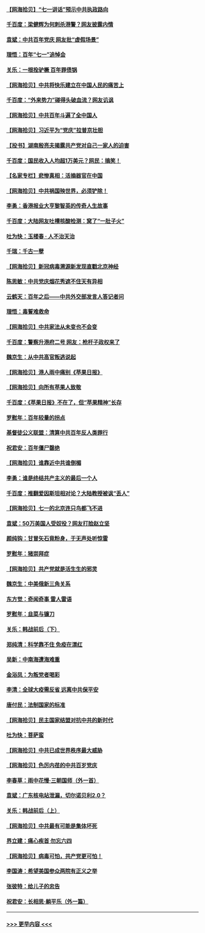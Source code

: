 #### [【网海拾贝】“七一讲话”预示中共执政路向](../pages/nsc993/n13066434.md?t=07050652) 
#### [千百度：梁健辉为何刺杀港警？网友披露内情](../pages/nsc993/n13066979.md?t=07050652) 
#### [袁斌：中共百年党庆 网友批“虚假场景”](../pages/nsc993/n13066385.md?t=07050652) 
#### [理悟：百年“七一”追悼会](../pages/nsc993/n13066106.md?t=07050652) 
#### [关乐：一根拴驴橛 百年罪债锅](../pages/nsc993/n13066089.md?t=07050652) 
#### [【网海拾贝】中共将快乐建立在中国人民的痛苦上](../pages/nsc993/n13064939.md?t=07050652) 
#### [千百度：“外来势力”碰得头破血流？网友讥讽](../pages/nsc993/n13064878.md?t=07050652) 
#### [【网海拾贝】中共百年斗遍了全中国人](../pages/nsc993/n13060020.md?t=07050652) 
#### [【网海拾贝】习近平为“党庆”拉普京壮胆](../pages/nsc993/n13057781.md?t=07050652) 
#### [【投书】湖南殷亮夫揭露共产党对自己一家人的迫害](../pages/nsc993/n13057744.md?t=07050652) 
#### [千百度：国民收入人均超1万美元？网民：搞笑！](../pages/nsc993/n13057692.md?t=07050652) 
#### [【名家专栏】悲惨真相：活摘器官在中国](../pages/nsc993/n13056611.md?t=07050652) 
#### [【网海拾贝】中共祸国殃世界，必须铲除！](../pages/nsc993/n13056011.md?t=07050652) 
#### [李勇：香港报业大亨黎智英的传奇人生故事](../pages/nsc993/n13055258.md?t=07050652) 
#### [千百度：大陆网友吐槽核酸检测：窝了“一肚子火”](../pages/nsc993/n13055194.md?t=07050652) 
#### [吐为快：玉楼春 · 人不治天治](../pages/nsc993/n13054028.md?t=07050652) 
#### [千瑞：千古一孽](../pages/nsc993/n13054016.md?t=07050652) 
#### [【网海拾贝】新冠病毒溯源新发现直戳北京神经](../pages/nsc993/n13052425.md?t=07050652) 
#### [陈思敏：中共党庆烟花秀遮不住天有异相](../pages/nsc993/n13052020.md?t=07050652) 
#### [云鹤天：百年之后——中共外交部发言人答记者问](../pages/nsc993/n13051604.md?t=07050652) 
#### [理悟：毒誓难救命](../pages/nsc993/n13051601.md?t=07050652) 
#### [【网海拾贝】中共家法从未变也不会变](../pages/nsc993/n13050366.md?t=07050652) 
#### [千百度：警察升港府二号 网友：枪杆子政权来了](../pages/nsc993/n13050261.md?t=07050652) 
#### [魏京生：从中共高官叛逃说起](../pages/nsc993/n13048997.md?t=07050652) 
#### [【网海拾贝】港人雨中痛别《苹果日报》](../pages/nsc993/n13048941.md?t=07050652) 
#### [【网海拾贝】向所有苹果人致敬](../pages/nsc993/n13046795.md?t=07050652) 
#### [千百度：《苹果日报》不在了，但“苹果精神”长存](../pages/nsc993/n13046703.md?t=07050652) 
#### [罗慰年：百年较量的拐点](../pages/nsc993/n13046542.md?t=07050652) 
#### [基督徒公义联盟：清算中共百年反人类罪行](../pages/nsc993/n13046499.md?t=07050652) 
#### [祝君安：百年僵尸罄绝](../pages/nsc993/n13045595.md?t=07050652) 
#### [【网海拾贝】谁靠近中共谁倒楣](../pages/nsc993/n13044667.md?t=07050652) 
#### [李勇：谁是终结共产主义的最后一个人](../pages/nsc993/n13044397.md?t=07050652) 
#### [千百度：推翻爱因斯坦相对论？大陆教授被讽“丢人”](../pages/nsc993/n13043908.md?t=07050652) 
#### [【网海拾贝】七一的北京连只鸟都飞不进](../pages/nsc993/n13041377.md?t=07050652) 
#### [袁斌：50万美国人受奴役？网友打脸赵立坚](../pages/nsc993/n13041330.md?t=07050652) 
#### [颜纯钩：甘冒矢石竟粉身，于无声处听惊雷](../pages/nsc993/n13041140.md?t=07050652) 
#### [罗慰年：猪崇拜症](../pages/nsc993/n13041071.md?t=07050652) 
#### [【网海拾贝】共产党就是活生生的邪灵](../pages/nsc993/n13036627.md?t=07050652) 
#### [魏京生：中美俄新三角关系](../pages/nsc993/n13035986.md?t=07050652) 
#### [东方觉：奇闻奇事 雷人雷语](../pages/nsc993/n13035878.md?t=07050652) 
#### [罗慰年：韭菜与镰刀](../pages/nsc993/n13034374.md?t=07050652) 
#### [关乐：韩战前后（下）](../pages/nsc993/n13034113.md?t=07050652) 
#### [郑纯清：科学靠不住 免疫在漂红](../pages/nsc993/n13034093.md?t=07050652) 
#### [吴新：中南海遭海难重](../pages/nsc993/n13034084.md?t=07050652) 
#### [金浴凤：为叛党者喝彩](../pages/nsc993/n13034058.md?t=07050652) 
#### [李清：全球大疫需反省 远离中共保平安](../pages/nsc993/n13033784.md?t=07050652) 
#### [唐付民：法制国家的标准](../pages/nsc993/n13032944.md?t=07050652) 
#### [【网海拾贝】民主国家结盟对抗中共的新时代](../pages/nsc993/n13031717.md?t=07050652) 
#### [吐为快：菩萨蛮](../pages/nsc993/n13030033.md?t=07050652) 
#### [【网海拾贝】中共已成世界秩序最大威胁](../pages/nsc993/n13028138.md?t=07050652) 
#### [【网海拾贝】色厉内荏的中共百岁党庆](../pages/nsc993/n13025582.md?t=07050652) 
#### [李春草：雨中花慢‧三朝国师（外一首）](../pages/nsc993/n13025567.md?t=07050652) 
#### [袁斌：广东核电站泄漏，切尔诺贝利2.0？](../pages/nsc993/n13025475.md?t=07050652) 
#### [关乐：韩战前后（上）](../pages/nsc993/n13025387.md?t=07050652) 
#### [【网海拾贝】中共最有可能是集体坏死](../pages/nsc993/n13023101.md?t=07050652) 
#### [界立建：痛心疾首 勿忘六四](../pages/nsc993/n13022339.md?t=07050652) 
#### [【网海拾贝】病毒可怕，共产党更可怕！](../pages/nsc993/n13020728.md?t=07050652) 
#### [李国涛：希望美国参众两院有正义之举](../pages/nsc993/n13020674.md?t=07050652) 
#### [张彼特：给儿子的忠告](../pages/nsc993/n13018934.md?t=07050652) 
#### [祝君安：长相思‧躺平乐（外一篇）](../pages/nsc993/n13018923.md?t=07050652) 

----
#### [ >>> 更早内容 <<< ](../indexes/nsc993-earlier.md)
